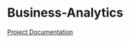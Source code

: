 # Business-Analytics


[Project Documentation](https://docs.google.com/document/d/e/2PACX-1vQycEesDsjMANNHgoPwQrkSM46Yr-EzeUWfrmwGhEjshh7WfBl67qu66ulHAi5lnBz7f_LF4ERthHHb/pub)
